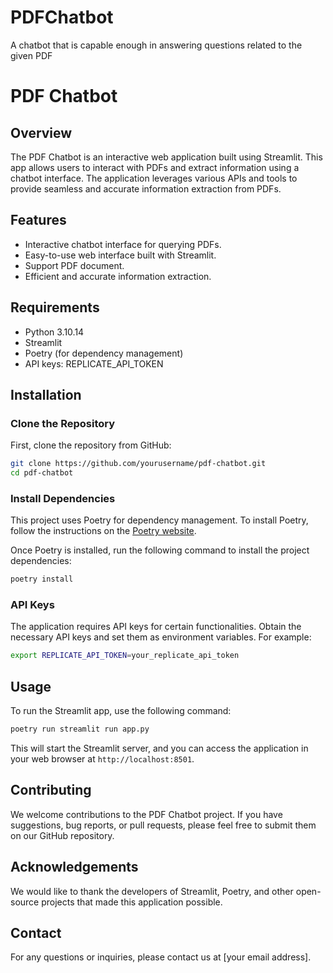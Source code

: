 # PDFChatbot
A chatbot that is capable enough in answering questions related to the given PDF 
# PDF Chatbot

## Overview

The PDF Chatbot is an interactive web application built using Streamlit. This app allows users to interact with PDFs and extract information using a chatbot interface. The application leverages various APIs and tools to provide seamless and accurate information extraction from PDFs.

## Features

- Interactive chatbot interface for querying PDFs.
- Easy-to-use web interface built with Streamlit.
- Support PDF document.
- Efficient and accurate information extraction.

## Requirements

- Python 3.10.14
- Streamlit
- Poetry (for dependency management)
- API keys: REPLICATE_API_TOKEN

## Installation

### Clone the Repository

First, clone the repository from GitHub:

```sh
git clone https://github.com/yourusername/pdf-chatbot.git
cd pdf-chatbot
```

### Install Dependencies

This project uses Poetry for dependency management. To install Poetry, follow the instructions on the [Poetry website](https://python-poetry.org/docs/#installation).

Once Poetry is installed, run the following command to install the project dependencies:

```sh
poetry install
```

### API Keys

The application requires API keys for certain functionalities. Obtain the necessary API keys and set them as environment variables. For example:

```sh
export REPLICATE_API_TOKEN=your_replicate_api_token
```

## Usage

To run the Streamlit app, use the following command:

```sh
poetry run streamlit run app.py
```

This will start the Streamlit server, and you can access the application in your web browser at `http://localhost:8501`.

## Contributing

We welcome contributions to the PDF Chatbot project. If you have suggestions, bug reports, or pull requests, please feel free to submit them on our GitHub repository.


## Acknowledgements

We would like to thank the developers of Streamlit, Poetry, and other open-source projects that made this application possible.

## Contact

For any questions or inquiries, please contact us at [your email address].
